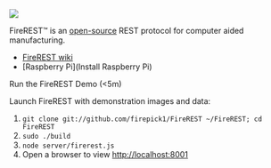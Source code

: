<img src="https://raw.githubusercontent.com/wiki/firepick1/FireREST/FireREST.png">

FireREST&trade; is an [open-source](https://github.com/firepick1/FireREST/blob/master/LICENSE) REST protocol for computer aided manufacturing.

* [FireREST wiki](https://github.com/firepick1/FireREST/wiki)
* [Raspberry Pi](Install Raspberry Pi)

Run the FireREST Demo (<5m)

Launch FireREST with demonstration images and data:

1. `git clone git://github.com/firepick1/FireREST ~/FireREST; cd FireREST`
1. `sudo ./build`
1. `node server/firerest.js`
1. Open a browser to view [http://localhost:8001](http://localhost:8001)

